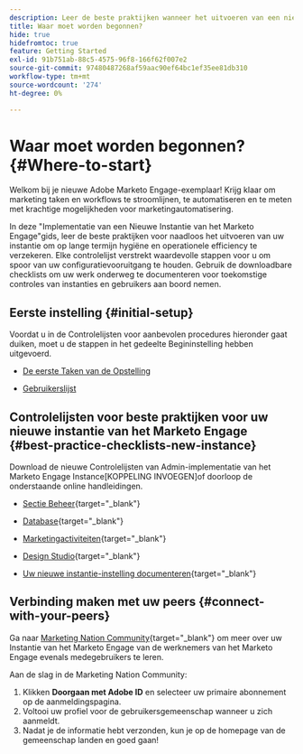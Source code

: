```yaml
---
description: Leer de beste praktijken wanneer het uitvoeren van een nieuw Marketo Engage instantie. Door de prestaties bij te houden, kunt u optimaal uit het Marketo Engage halen en uw exemplaar instellen voor langdurige hygiëne en efficiëntie. Als nieuwe beheerder die door een nieuwe instantie navigeert, gebruikt u deze hulplijnen om scherpgesteld en georganiseerd te blijven.
title: Waar moet worden begonnen?
hide: true
hidefromtoc: true
feature: Getting Started
exl-id: 91b751ab-88c5-4575-96f8-166f62f007e2
source-git-commit: 97480487268af59aac90ef64bc1ef35ee81db310
workflow-type: tm+mt
source-wordcount: '274'
ht-degree: 0%

---
```


# Waar moet worden begonnen? {#Where-to-start}

Welkom bij je nieuwe Adobe Marketo Engage-exemplaar! Krijg klaar om marketing taken en workflows te stroomlijnen, te automatiseren en te meten met krachtige mogelijkheden voor marketingautomatisering.

In deze &quot;Implementatie van een Nieuwe Instantie van het Marketo Engage&quot;gids, leer de beste praktijken voor naadloos het uitvoeren van uw instantie om op lange termijn hygiëne en operationele efficiency te verzekeren. Elke controlelijst verstrekt waardevolle stappen voor u om spoor van uw configuratievooruitgang te houden. Gebruik de downloadbare checklists om uw werk onderweg te documenteren voor toekomstige controles van instanties en gebruikers aan boord nemen.

## Eerste instelling {#initial-setup}

Voordat u in de Controlelijsten voor aanbevolen procedures hieronder gaat duiken, moet u de stappen in het gedeelte Begininstelling hebben uitgevoerd.

* [De eerste Taken van de Opstelling](/help/marketo/getting-started-2/initial-setup/initial-setup-tasks.md)

* [Gebruikerslijst](/help/marketo/getting-started-2/initial-setup/user-setup.md)

## Controlelijsten voor beste praktijken voor uw nieuwe instantie van het Marketo Engage {#best-practice-checklists-new-instance}

Download de nieuwe Controlelijsten van Admin-implementatie van het Marketo Engage Instance[KOPPELING INVOEGEN]of doorloop de onderstaande online handleidingen.

* [Sectie Beheer](/help/marketo/getting-started-2/implementing-a-new-marketo-engage-instance/admin-section-checklist.md){target="_blank"}

* [Database](/help/marketo/getting-started-2/implementing-a-new-marketo-engage-instance/database-checklist.md){target="_blank"}

* [Marketingactiviteiten](/help/marketo/getting-started-2/implementing-a-new-marketo-engage-instance/marketing-activities-checklist.md){target="_blank"}

* [Design Studio](/help/marketo/getting-started-2/implementing-a-new-marketo-engage-instance/design-studio-checklist.md){target="_blank"}

* [Uw nieuwe instantie-instelling documenteren](/help/marketo/getting-started-2/implementing-a-new-marketo-engage-instance/document-your-setup.md){target="_blank"}

## Verbinding maken met uw peers {#connect-with-your-peers}

Ga naar [Marketing Nation Community](https://nation.marketo.com/){target="_blank"} om meer over uw Instantie van het Marketo Engage van de werknemers van het Marketo Engage evenals medegebruikers te leren.

Aan de slag in de Marketing Nation Community:

1. Klikken **Doorgaan met Adobe ID** en selecteer uw primaire abonnement op de aanmeldingspagina.
1. Voltooi uw profiel voor de gebruikersgemeenschap wanneer u zich aanmeldt.
1. Nadat je de informatie hebt verzonden, kun je op de homepage van de gemeenschap landen en goed gaan!
